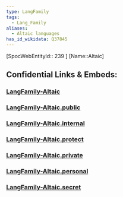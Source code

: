 ```yaml
---
type: LangFamily
tags:
  - Lang_Family
aliases:
  - Altaic languages
has_id_wikidata: Q37845
---
```



[SpocWebEntityId:: 239 ]
[Name::Altaic]


## Confidential Links & Embeds: 

### [LangFamily-Altaic](/_Standards/Language/Lang~Family/LangFamily-Altaic.md) 

### [LangFamily-Altaic.public](/_public/Language/Lang~Family/LangFamily-Altaic.public.md) 

### [LangFamily-Altaic.internal](/_internal/Language/Lang~Family/LangFamily-Altaic.internal.md) 

### [LangFamily-Altaic.protect](/_protect/Language/Lang~Family/LangFamily-Altaic.protect.md) 

### [LangFamily-Altaic.private](/_private/Language/Lang~Family/LangFamily-Altaic.private.md) 

### [LangFamily-Altaic.personal](/_personal/Language/Lang~Family/LangFamily-Altaic.personal.md) 

### [LangFamily-Altaic.secret](/_secret/Language/Lang~Family/LangFamily-Altaic.secret.md)

